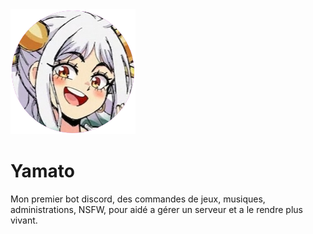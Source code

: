 <img style="height:200px; with:200px;" src="yamato.png">
<h1>Yamato</h1>
<p>Mon premier bot discord, des commandes de jeux, musiques, administrations, NSFW, pour aidé a gérer un serveur et a le rendre plus vivant.</p>

<!--
**Woulfty/Woulfty** is a ✨ _special_ ✨ repository because its `README.md` (this file) appears on your GitHub profile.

Here are some ideas to get you started:

- 🔭 I’m currently working on ...
- 🌱 I’m currently learning ...
- 👯 I’m looking to collaborate on ...
- 🤔 I’m looking for help with ...
- 💬 Ask me about ...
- 📫 How to reach me: ...
- 😄 Pronouns: ...
- ⚡ Fun fact: ...
-->
